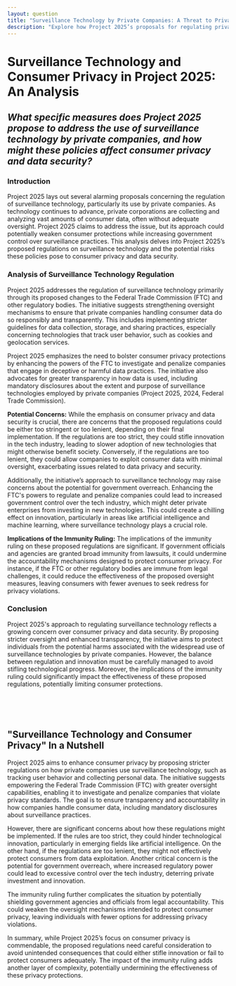```yaml
---
layout: question
title: "Surveillance Technology by Private Companies: A Threat to Privacy?"
description: "Explore how Project 2025’s proposals for regulating private company surveillance technology could impact consumer privacy and data security."
---
```


# **Surveillance Technology and Consumer Privacy in Project 2025: An Analysis**

## *What specific measures does Project 2025 propose to address the use of surveillance technology by private companies, and how might these policies affect consumer privacy and data security?*

### **Introduction**

Project 2025 lays out several alarming proposals concerning the regulation of surveillance technology, particularly its use by private companies. As technology continues to advance, private corporations are collecting and analyzing vast amounts of consumer data, often without adequate oversight. Project 2025 claims to address the issue, but its approach could potentially weaken consumer protections while increasing government control over surveillance practices. This analysis delves into Project 2025’s proposed regulations on surveillance technology and the potential risks these policies pose to consumer privacy and data security.

### Analysis of Surveillance Technology Regulation
Project 2025 addresses the regulation of surveillance technology primarily through its proposed changes to the Federal Trade Commission (FTC) and other regulatory bodies. The initiative suggests strengthening oversight mechanisms to ensure that private companies handling consumer data do so responsibly and transparently. This includes implementing stricter guidelines for data collection, storage, and sharing practices, especially concerning technologies that track user behavior, such as cookies and geolocation services.

Project 2025 emphasizes the need to bolster consumer privacy protections by enhancing the powers of the FTC to investigate and penalize companies that engage in deceptive or harmful data practices. The initiative also advocates for greater transparency in how data is used, including mandatory disclosures about the extent and purpose of surveillance technologies employed by private companies (Project 2025, 2024, Federal Trade Commission).

**Potential Concerns:**
While the emphasis on consumer privacy and data security is crucial, there are concerns that the proposed regulations could be either too stringent or too lenient, depending on their final implementation. If the regulations are too strict, they could stifle innovation in the tech industry, leading to slower adoption of new technologies that might otherwise benefit society. Conversely, if the regulations are too lenient, they could allow companies to exploit consumer data with minimal oversight, exacerbating issues related to data privacy and security.

Additionally, the initiative’s approach to surveillance technology may raise concerns about the potential for government overreach. Enhancing the FTC's powers to regulate and penalize companies could lead to increased government control over the tech industry, which might deter private enterprises from investing in new technologies. This could create a chilling effect on innovation, particularly in areas like artificial intelligence and machine learning, where surveillance technology plays a crucial role.

**Implications of the Immunity Ruling:**
The implications of the immunity ruling on these proposed regulations are significant. If government officials and agencies are granted broad immunity from lawsuits, it could undermine the accountability mechanisms designed to protect consumer privacy. For instance, if the FTC or other regulatory bodies are immune from legal challenges, it could reduce the effectiveness of the proposed oversight measures, leaving consumers with fewer avenues to seek redress for privacy violations.

### Conclusion
Project 2025's approach to regulating surveillance technology reflects a growing concern over consumer privacy and data security. By proposing stricter oversight and enhanced transparency, the initiative aims to protect individuals from the potential harms associated with the widespread use of surveillance technologies by private companies. However, the balance between regulation and innovation must be carefully managed to avoid stifling technological progress. Moreover, the implications of the immunity ruling could significantly impact the effectiveness of these proposed regulations, potentially limiting consumer protections.

<br><br><br>

## <span id="nutshell">"Surveillance Technology and Consumer Privacy" In a Nutshell</span>

Project 2025 aims to enhance consumer privacy by proposing stricter regulations on how private companies use surveillance technology, such as tracking user behavior and collecting personal data. The initiative suggests empowering the Federal Trade Commission (FTC) with greater oversight capabilities, enabling it to investigate and penalize companies that violate privacy standards. The goal is to ensure transparency and accountability in how companies handle consumer data, including mandatory disclosures about surveillance practices.

However, there are significant concerns about how these regulations might be implemented. If the rules are too strict, they could hinder technological innovation, particularly in emerging fields like artificial intelligence. On the other hand, if the regulations are too lenient, they might not effectively protect consumers from data exploitation. Another critical concern is the potential for government overreach, where increased regulatory power could lead to excessive control over the tech industry, deterring private investment and innovation.

The immunity ruling further complicates the situation by potentially shielding government agencies and officials from legal accountability. This could weaken the oversight mechanisms intended to protect consumer privacy, leaving individuals with fewer options for addressing privacy violations.

In summary, while Project 2025’s focus on consumer privacy is commendable, the proposed regulations need careful consideration to avoid unintended consequences that could either stifle innovation or fail to protect consumers adequately. The impact of the immunity ruling adds another layer of complexity, potentially undermining the effectiveness of these privacy protections.
